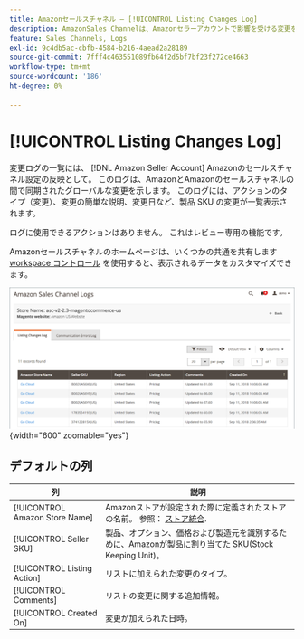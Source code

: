 ```yaml
---
title: Amazonセールスチャネル — [!UICONTROL Listing Changes Log]
description: AmazonSales Channelは、Amazonセラーアカウントで影響を受ける変更を監視するのに役立つ変更ログを表示します。
feature: Sales Channels, Logs
exl-id: 9c4db5ac-cbfb-4584-b216-4aead2a28189
source-git-commit: 7fff4c463551089fb64f2d5bf7bf23f272ce4663
workflow-type: tm+mt
source-wordcount: '186'
ht-degree: 0%

---
```


# [!UICONTROL Listing Changes Log]

変更ログの一覧には、 [!DNL Amazon Seller Account] Amazonのセールスチャネル設定の反映として。 このログは、AmazonとAmazonのセールスチャネルの間で同期されたグローバルな変更を示します。 このログには、アクションのタイプ（変更）、変更の簡単な説明、変更日など、製品 SKU の変更が一覧表示されます。

ログに使用できるアクションはありません。 これはレビュー専用の機能です。

Amazonセールスチャネルのホームページは、いくつかの共通を共有します [workspace コントロール](./workspace-controls.md) を使用すると、表示されるデータをカスタマイズできます。

![変更ログのリスト](assets/amazon-listing-changes-log.png){width="600" zoomable="yes"}

## デフォルトの列

| 列 | 説明 |
|--------------------------------|-------------------------------------------------------------------------------------------------------------------------|
| [!UICONTROL Amazon Store Name] | Amazonストアが設定された際に定義されたストアの名前。 参照： [ストア統合](./store-integration.md). |
| [!UICONTROL Seller SKU] | 製品、オプション、価格および製造元を識別するために、Amazonが製品に割り当てた SKU(Stock Keeping Unit)。 |
| [!UICONTROL Listing Action] | リストに加えられた変更のタイプ。 |
| [!UICONTROL Comments] | リストの変更に関する追加情報。 |
| [!UICONTROL Created On] | 変更が加えられた日時。 |
